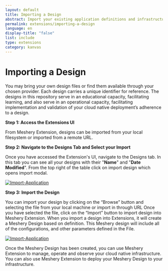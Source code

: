 ```yaml
---
layout: default
title: Importing a Design
abstract: Import your existing application definitions and infrastructure configuration into Meshery.
permalink: extensions/importing-a-design
language: en
display-title: "false"
list: include
type: extensions
category: kanvas
---
```


# Importing a Design

You may bring your own design files or find them available through your chosen provider. Each design carries a unique identifier for reference. The designs in this repository serve in an educational capacity, facilitating learning, and also serve in an operational capacity, facilitating implementation and validation of your cloud native deployment’s adherence to a design.

**Step 1: Access the Extensions UI**

From Meshery Extension, designs can be imported from your local filesystem or imported from a remote URL.

**Step 2: Navigate to the Designs Tab and Select your Import**

Once you have accessed the Extension's UI, navigate to the Designs tab. In this tab you can see all your designs with their "<b>Name</b>" and "<b>Date Modified</b>". From the top right of the table click on import design which opens import modal.

<a href="{{ site.baseurl }}/assets/img/kanvas/application-tab.png"><img style="border-radius: 0.5%;" alt="Import-Application" style="width:800px;height:auto;" src="{{ site.baseurl }}/assets/img/kanvas/design.png" /></a>

**Step 3: Import the Design**

You can import your design by clicking on the “Browse” button and selecting the file from your local machine or import in through URL Once you have selected the file, click on the “Import” button to import design into Meshery Extension. When you import a design into Extensions, it will create a Meshery Design based on definition. This Meshery design will include all of the configurations, and other parameters defined in the File.

<a href="{{ site.baseurl }}/assets/img/kanvas/apps-modal.png"><img style="border-radius: 0.5%;" alt="Import-Application" style="width:800px;height:auto;" src="{{ site.baseurl }}/assets/img/kanvas/import-design.png" /></a>

Once the Meshery Design has been created, you can use Meshery Extension to manage, operate and observe your cloud native infrastructure. You can also use Meshery Extension to deploy your Meshery Design to your infrastructure.

